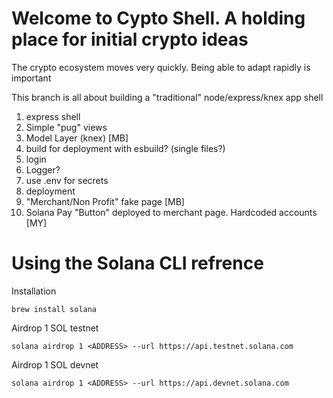 # Welcome to Cypto Shell. A holding place for initial crypto ideas

The crypto ecosystem moves very quickly. Being able to adapt rapidly is important

This branch is all about building a "traditional" node/express/knex app shell

1. express shell <Done>
2. Simple "pug" views <Done>
3. Model Layer (knex) <InProgress> [MB]
4. build for deployment with esbuild? (single files?) <InProgress>
5. login
6. Logger?
7. use .env for secrets 
8. deployment
9. "Merchant/Non Profit" fake page [MB]
10. Solana Pay "Button" deployed to merchant page. Hardcoded accounts [MY]



# Using the Solana CLI refrence

Installation
```
brew install solana
```

Airdrop 1 SOL testnet
```
solana airdrop 1 <ADDRESS> --url https://api.testnet.solana.com
```

Airdrop 1 SOL devnet
```
solana airdrop 1 <ADDRESS> --url https://api.devnet.solana.com
```